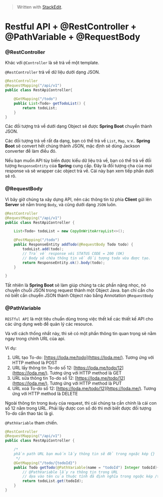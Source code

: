 


> Written with [StackEdit](https://stackedit.io/).
# Restful API + @RestController + @PathVariable + @RequestBody
### **@RestController**

Khác với `@Controller` là sẽ trả về một template.

`@RestController` trả về dữ liệu dưới dạng JSON.
```java
@RestController
@RequestMapping("/api/v1")
public class RestApiController{

    @GetMapping("/todo")
    public List<Todo> getTodoList() {
        return todoList;
    }
}
```
Các đối tượng trả về dưới dạng Object sẽ được **Spring Boot** chuyển thành JSON.

Các đối tượng trả về rất đa dạng, bạn có thể trả về `List`, `Map`, v.v.. **Spring Boot** sẽ convert hết chúng thành JSON, mặc định sẽ dùng Jackson converter để làm điều đó.

Nếu bạn muốn API tùy biến được kiểu dữ liệu trả về, bạn có thể trả về đối tượng `ResponseEntity` của **Spring** cung cấp. Đây là đối tượng cha của mọi response và sẽ wrapper các object trả về. Cái này bạn xem tiếp phần dưới sẽ rõ.

### **@RequestBody**

Vì bây giờ chúng ta xây dựng API, nên các thông tin từ phía **Client** gửi lên **Server** sẽ nằm trong `Body`, và cũng dưới dạng `JSON` luôn.

```java
@RestController
@RequestMapping("/api/v1")
public class RestApiController {

    List<Todo> todoList = new CopyOnWriteArrayList<>();

    @PostMapping("/todo")
    public ResponseEntity addTodo(@RequestBody Todo todo) {
        todoList.add(todo);
        // Trả về response với STATUS CODE = 200 (OK)
        // Body sẽ chứa thông tin về đối tượng todo vừa được tạo.
        return ResponseEntity.ok().body(todo);
    }

}
```
Tất nhiên là **Spring Boot** sẽ làm giúp chúng ta các phần nặng nhọc, nó chuyển chuỗi JSON trong request thành một Object Java. bạn chỉ cần cho nó biết cần chuyển JSON thành Object nào bằng Annotation `@RequestBody`
### **@PathVariable**

`RESTful API` là một tiêu chuẩn dùng trong việc thết kế các thiết kế API cho các ứng dụng web để quản lý các resource.

Và với cách thống nhất này, thì sẽ có một phần thông tin quan trọng sẽ nằm ngay trong chính URL của api.

Ví dụ:

1.  URL tạo To-do: [https://loda.me/todo](https://loda.me/). Tương ứng với HTTP method là POST
2.  URL lấy thông tin To-do số 12: [https://loda.me/todo/12](https://loda.me/). Tương ứng với HTTP method là GET
3.  URL sửa thông tin To-do số 12: [https://loda.me/todo/12](https://loda.me/). Tương ứng với HTTP method là PUT
4.  URL xoá To-do số 12: [https://loda.me/todo/12](https://loda.me/). Tương ứng với HTTP method là DELETE

Ngoài thông tin trong `Body` của request, thì cái chúng ta cần chính là cái con số 12 nằm trong URL. Phải lấy được con số đó thì mới biết được đối tượng To-do cần thao tác là gì.

`@PathVariable` tham chiến.

```java
@RestController
@RequestMapping("/api/v1")
public class RestApiController {

    /*
    phần path URL bạn muốn lấy thông tin sẽ để trong ngoặc kép {}
     */
    @GetMapping("/todo/{todoId}")
    public Todo getTodo(@PathVariable(name = "todoId") Integer todoId){
        // @PathVariable lấy ra thông tin trong URL
        // dựa vào tên của thuộc tính đã định nghĩa trong ngoặc kép /todo/{todoId}
        return todoList.get(todoId);
    }
}
```
